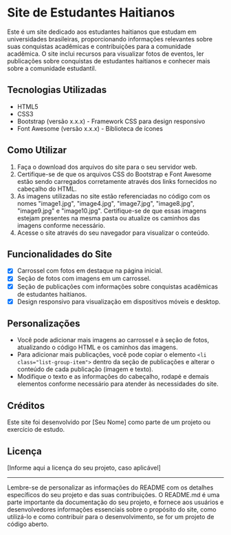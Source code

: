 # Site de Estudantes Haitianos

Este é um site dedicado aos estudantes haitianos que estudam em universidades brasileiras, proporcionando informações relevantes sobre suas conquistas acadêmicas e contribuições para a comunidade acadêmica. O site inclui recursos para visualizar fotos de eventos, ler publicações sobre conquistas de estudantes haitianos e conhecer mais sobre a comunidade estudantil.

## Tecnologias Utilizadas

- HTML5
- CSS3
- Bootstrap (versão x.x.x) - Framework CSS para design responsivo
- Font Awesome (versão x.x.x) - Biblioteca de ícones

## Como Utilizar

1. Faça o download dos arquivos do site para o seu servidor web.
2. Certifique-se de que os arquivos CSS do Bootstrap e Font Awesome estão sendo carregados corretamente através dos links fornecidos no cabeçalho do HTML.
3. As imagens utilizadas no site estão referenciadas no código com os nomes "image1.jpg", "image4.jpg", "image7.jpg", "image8.jpg", "image9.jpg" e "image10.jpg". Certifique-se de que essas imagens estejam presentes na mesma pasta ou atualize os caminhos das imagens conforme necessário.
4. Acesse o site através do seu navegador para visualizar o conteúdo.

## Funcionalidades do Site

- [x] Carrossel com fotos em destaque na página inicial.
- [x] Seção de fotos com imagens em um carrossel.
- [x] Seção de publicações com informações sobre conquistas acadêmicas de estudantes haitianos.
- [x] Design responsivo para visualização em dispositivos móveis e desktop.

## Personalizações

- Você pode adicionar mais imagens ao carrossel e à seção de fotos, atualizando o código HTML e os caminhos das imagens.
- Para adicionar mais publicações, você pode copiar o elemento `<li class="list-group-item">` dentro da seção de publicações e alterar o conteúdo de cada publicação (imagem e texto).
- Modifique o texto e as informações do cabeçalho, rodapé e demais elementos conforme necessário para atender às necessidades do site.

## Créditos

Este site foi desenvolvido por [Seu Nome] como parte de um projeto ou exercício de estudo.

## Licença

[Informe aqui a licença do seu projeto, caso aplicável]

---

Lembre-se de personalizar as informações do README com os detalhes específicos do seu projeto e das suas contribuições. O README.md é uma parte importante da documentação do seu projeto, e fornece aos usuários e desenvolvedores informações essenciais sobre o propósito do site, como utilizá-lo e como contribuir para o desenvolvimento, se for um projeto de código aberto.

